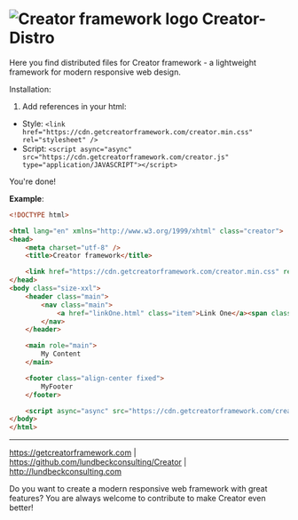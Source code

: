 # ![Creator framework logo](http://shared.lundbeckconsulting.com/image/creator-logo-sm.png) Creator-Distro

Here you find distributed files for Creator framework - a lightweight framework for modern responsive web design.

Installation:

1. Add references in your html:

* Style: `<link href="https://cdn.getcreatorframework.com/creator.min.css" rel="stylesheet" />`
* Script: `<script async="async" src="https://cdn.getcreatorframework.com/creator.js" type="application/JAVASCRIPT"></script>`

You're done!

**Example**:

```html
<!DOCTYPE html>

<html lang="en" xmlns="http://www.w3.org/1999/xhtml" class="creator">
<head>
    <meta charset="utf-8" />
    <title>Creator framework</title>

    <link href="https://cdn.getcreatorframework.com/creator.min.css" rel="stylesheet" />
</head>
<body class="size-xxl">
    <header class="main">
        <nav class="main">
            <a href="linkOne.html" class="item">Link One</a><span class="separator">|</span><a href="linkTwo.html" class="item">Link Two</a>
        </nav>
    </header>

    <main role="main">
        My Content
    </main>

    <footer class="align-center fixed">
        MyFooter
    </footer>

    <script async="async" src="https://cdn.getcreatorframework.com/creator.js" type="application/JAVASCRIPT"></script>
</body>
</html>
```

****
https://getcreatorframework.com | https://github.com/lundbeckconsulting/Creator | http://lundbeckconsulting.com

Do you want to create a modern responsive web framework with great features? You are always welcome to contribute to make Creator even better!
